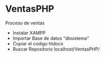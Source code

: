 # VentasPHP
Proceso de ventas
* Instalar XAMPP
* Importar Base de datos "dbsistema"
* Copiar el codigo htdocs
* Buscar Repositorio localhost/VentasPHP/
